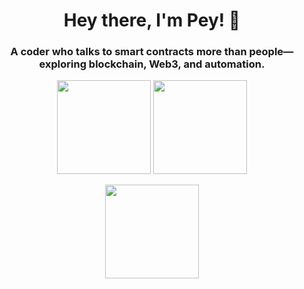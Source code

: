 <h1 align="center">Hey there, I'm Pey! 👋</h1>
<h3 align="center">A coder who talks to smart contracts more than people—exploring blockchain, Web3, and automation.</h3>
<p align="center">
  <img src="https://github-readme-stats.vercel.app/api?username=mhdverel&show_icons=true&theme=great-gatsby" height="150" />
  <img src="https://github-readme-streak-stats.herokuapp.com/?user=mhdverel&theme=great-gatsby" height="150" />
</p>

<p align="center">
  <img src="https://github-readme-stats.vercel.app/api/top-langs/?username=mhdverel&layout=compact&theme=great-gatsby" height="150" />
</p>
